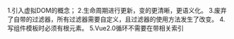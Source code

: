 1.引入虚拟DOM的概念；
2.生命周期进行更新，变的更清晰，更语义化。
3.废弃了自带的过滤器，所有过滤器需要自定义，且过滤器的使用方法发生了改变。
4.写组件模板时必须有根元素。
5.Vue2.0循环不需要在带相关索引